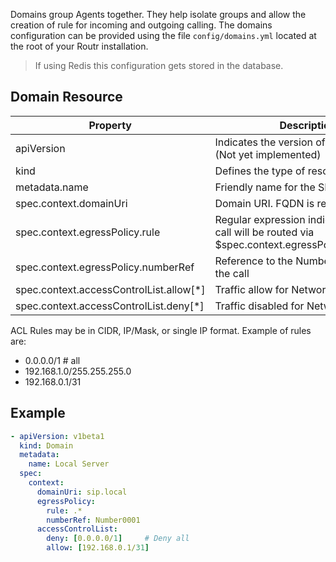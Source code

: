 Domains group Agents together. They help isolate groups and allow the creation of rule for incoming and
outgoing calling. The domains configuration can be provided using the file `config/domains.yml` located at the root of your Routr installation.

> If using Redis this configuration gets stored in the database.

## Domain Resource

| Property | Description | Required |
| --- | --- | --- |
| apiVersion | Indicates the version of the resource (Not yet implemented)| Yes |
| kind | Defines the type of resource | Yes |
| metadata.name | Friendly name for the SIP domain | Yes |
| spec.context.domainUri | Domain URI. FQDN is recommended | Yes |
| spec.context.egressPolicy.rule | Regular expression indicating when a call will be routed via $spec.context.egressPolicy.numberRef | No |
| spec.context.egressPolicy.numberRef | Reference to the Number that will route the call | No |
| spec.context.accessControlList.allow[*] | Traffic allow for Network in list | No |
| spec.context.accessControlList.deny[*] | Traffic disabled for Network in list| No |

ACL Rules may be in CIDR, IP/Mask, or single IP format. Example of rules are:

- 0.0.0.0/1 # all
- 192.168.1.0/255.255.255.0
- 192.168.0.1/31

## Example

```yaml
- apiVersion: v1beta1
  kind: Domain
  metadata:
    name: Local Server
  spec:
    context:
      domainUri: sip.local
      egressPolicy:
        rule: .*
        numberRef: Number0001
      accessControlList:
        deny: [0.0.0.0/1]     # Deny all
        allow: [192.168.0.1/31]
```
